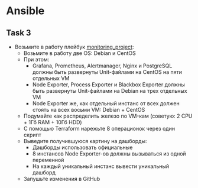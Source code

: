 # Ansible

## Task 3

- Возьмите в работу плейбук [monitoring_project](https://github.com/lamjob1993/ansible-monitoring/blob/main/ansible/monitoring_project/playbook.yml):
  - Возьмите в работу две OS: Debian и CentOS
  - При этом:
    - Grafana, Prometheus, Alertmanager, Nginx и PostgreSQL должны быть развернуты Unit-файлами на CentOS на пяти отдельных VM
    - Node Exporter, Process Exporter и Blackbox Exporter должны быть развернуты Unit-файлами на Debian на трех отдельных VM
    - Node Exporter же, как отдельный инстанс от всех должен стоять на всех восьми VM: Debian + CentOS
  - Подумайте как распределить железо по VM-кам (советую: 2 CPU + 1Гб RAM + 10Гб HDD)
  - С помощью Terraform нарежьте 8 операционок через один скрипт
  - Выведите получившуюся картину на дашборды:
    - Дашборды использовать официальные
    - 8 инстансов Node Exporter-ов должны вызываться из одной переменной
    - На каждый уникальный инстанс вывести уникальный дашборд
  - Запушьте изменения в GitHub
